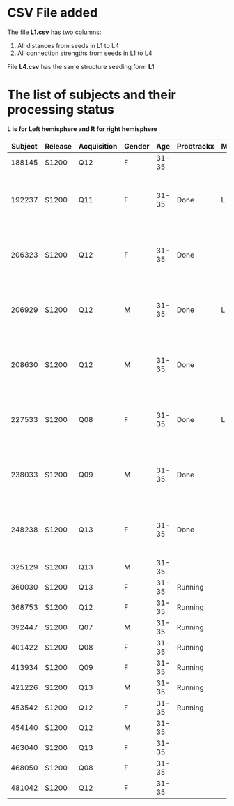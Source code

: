 # CSV File added

The file **L1.csv** has two columns:

1. All distances from seeds in L1 to L4  
2. All connection strengths from seeds in L1 to L4  

File **L4.csv** has the same structure seeding form __L1__


# The list of subjects and their processing status

**L is for Left hemisphere and R for right hemisphere**  

| Subject | Release | Acquisition | Gender | Age | Probtrackx | MANIA | Note |  
| ------ | ------ | ------ | ------ | ------ | ------ | ------ | ------ |  
| 188145	|S1200	|Q12|	F |	31-35 |   |  |  |  
| 192237	|S1200	|Q11|	F |	31-35 | Done | L Done | re-run for traget ROI 180 |  
| 206323	|S1200	|Q12|	F |	31-35 | Done || re-run for traget ROI 180 |  
| 206929	|S1200	|Q12|	M |	31-35 | Done | L Done | re-run for traget ROI 180 |  
| 208630	|S1200	|Q12|	M |	31-35 | Done || re-run for traget ROI 180 |  
| 227533	|S1200	|Q08|	F |	31-35 | Done | L Done | re-run for traget ROI 180 |  
| 238033	|S1200	|Q09|	M |	31-35 | Done || re-run for traget ROI 180 |  
| 248238	|S1200	|Q13|	F |	31-35 | Done ||re-run for traget ROI 180 |  
| 325129	|S1200	|Q13|	M |	31-35 |  |  |  |  
| 360030	|S1200	|Q13|	F |	31-35 | Running |  |  |  
| 368753	|S1200	|Q12|	F |	31-35 | Running |  |  |  
| 392447	|S1200	|Q07|	M |	31-35 | Running |  |  |  
| 401422	|S1200	|Q08|	F |	31-35 | Running |  |  |   
| 413934	|S1200	|Q09|F | 31-35 | Running |  |  |   
| 421226	|S1200	|Q13|	M |	31-35 | Running |  |  |  
| 453542	|S1200	|Q12|	F |	31-35 | Running |  |  |   
| 454140	|S1200	|Q12|	M |	31-35 |  |  |  |   
| 463040	|S1200	|Q13|	F |	31-35 |  |  |  |   
| 468050	|S1200	|Q08|	F |	31-35 |  |  |  |   
| 481042	|S1200	|Q12|	F |	31-35 |  |  |  |   

